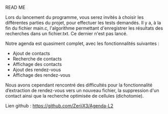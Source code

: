 READ ME 

Lors du lancement du programme, vous serez invités à choisir les différentes parties du projet, pour effectuer les tests demandés.
Il y a, à la fin du fichier main.c, l'algorithme permettant d'enregistrer les résultats des recherches dans un fichier.txt. Ce dernier n'est pas lancé.


Notre agenda est quasiment complet, avec les fonctionnalités suivantes :

-    Ajout de contacts
-    Recherche de contacts
-    Affichage des contacts
-    Ajout des rendez-vous
-    Affichage des rendez-vous

Nous avons cependant rencontré des difficultés pour la fonctionnalité d’extraction de rendez-vous vers un nouveau fichier,
la suppression d'un contact ainsi que la recherche optimisée de cellules (dichotomie).


Lien github : https://github.com/ZeriiX3/Agenda-L2
